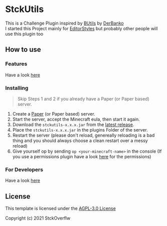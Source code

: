 # StckUtils

This is a Challenge Plugin inspired by [BUtils](https://banko.tv/plugin) by [DerBanko](https://banko.tv) <br>
I started this Project mainly for [EditorStyles](https://twitch.tv/editorstyles) but probably other people will use this
plugin too

## How to use

### Features

Have a look [here](guide/Features.md)

### Installing

> Skip Steps 1 and 2 if you already have a Paper (or Paper based) server.

1. Create a [Paper](https://papermc.io) (or Paper based) server.
2. Start the server, accept the Minecraft eula, then start it again.
3. Download the `stckutils-x.x.x.jar` from
   the [latest release](https://github.com/StckOverflwNet/StckUtils/releases/latest).
4. Place the `stckutils-x.x.x.jar` in the plugins Folder of the server.
5. Restart the server (please don't reload, genereally reloading is a bad thing and you should always choose a clean
   restart over a messy reload)
6. Give yourself op by sending `op <your-minecraft-name>` in the console (If you use a permissions plugin have a look
   [here](guide/Features.md#permissions) for the permissions)

### For Developers

Have a look [here](guide/ForDevelopers.md)

## License

This template is licensed under the [AGPL-3.0 License](https://choosealicense.com/licenses/agpl-3.0/)

Copyright (c) 2021 StckOverflw
